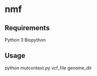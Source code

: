 # nmf #

## Requirements ##

Python 3
Biopython

## Usage ##

python mutcontext.py vcf_file genome_dir


